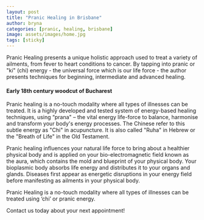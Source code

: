 ```yaml
---
layout: post
title: "Pranic Healing in Brisbane"
author: bryna
categories: [pranic, healing, brisbane]
image: assets/images/home.jpg
tags: [sticky]
---
```


Pranic Healing presents a unique holistic approach used to treat a variety of ailments, from fever to heart conditions to cancer. By tapping into pranic or "ki" (chi) energy - the universal force which is our life force - the author presents techniques for beginning, intermediate and advanced healing.

#### Early 18th century woodcut of Bucharest

Pranic healing is a no-touch modality where all types of illnesses can be treated. It is a highly developed and tested system of energy-based healing techniques, using “prana" – the vital energy life-force to balance, harmonise and transform your body's energy processes. The Chinese refer to this subtle energy as "Chi" in acupuncture. It is also called "Ruha" in Hebrew or the "Breath of Life" in the Old Testament.

Pranic healing influences your natural life force to bring about a healthier physical body and is applied on your bio-electromagnetic field known as the aura, which contains the mold and blueprint of your physical body. Your bioplasmic body absorbs life energy and distributes it to your organs and glands. Diseases first appear as energetic disruptions in your energy field before manifesting as ailments in your physical body.

Pranic Healing is a no-touch modality where all types of illnesses can be treated using ‘chi’ or pranic energy.

Contact us today about your next appointment!
